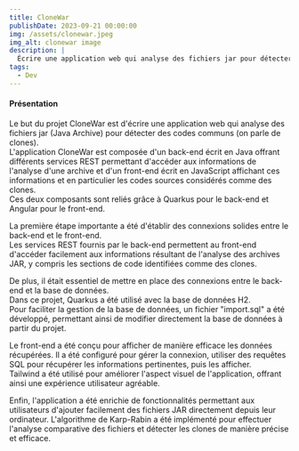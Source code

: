 ```yaml
---
title: CloneWar
publishDate: 2023-09-21 00:00:00
img: /assets/clonewar.jpeg
img_alt: clonewar image
description: |
  Écrire une application web qui analyse des fichiers jar pour détecter des codes communs .
tags:
  - Dev
---
```


#### Présentation

Le but du projet CloneWar est d'écrire une application web qui analyse des fichiers jar (Java Archive) pour détecter des codes communs (on parle de clones).  
L'application CloneWar est composée d'un back-end écrit en Java offrant différents services REST permettant d'accéder aux informations de l'analyse d'une archive et d'un front-end écrit en JavaScript affichant ces informations et en particulier les codes sources considérés comme des clones.  
Ces deux composants sont reliés grâce à Quarkus pour le back-end et Angular pour le front-end.  


La première étape importante a été d'établir des connexions solides entre le back-end et le front-end.  
Les services REST fournis par le back-end permettent au front-end d'accéder facilement aux informations résultant de l'analyse des archives JAR, y compris les sections de code identifiées comme des clones.  

De plus, il était essentiel de mettre en place des connexions entre le back-end et la base de données.  
Dans ce projet, Quarkus a été utilisé avec la base de données H2.  
Pour faciliter la gestion de la base de données, un fichier "import.sql" a été développé, permettant ainsi de modifier directement la base de données à partir du projet.  

Le front-end a été conçu pour afficher de manière efficace les données récupérées.   Il a été configuré pour gérer la connexion, utiliser des requêtes SQL pour récupérer les informations pertinentes, puis les afficher.  
Tailwind a été utilisé pour améliorer l'aspect visuel de l'application, offrant ainsi une expérience utilisateur agréable.  

Enfin, l'application a été enrichie de fonctionnalités permettant aux utilisateurs d'ajouter facilement des fichiers JAR directement depuis leur ordinateur.   L'algorithme de Karp-Rabin a été implémenté pour effectuer l'analyse comparative des fichiers et détecter les clones de manière précise et efficace.
